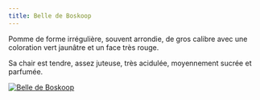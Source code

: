 ```yaml
---
title: Belle de Boskoop
---
```


Pomme de forme irrégulière, souvent arrondie, de gros calibre avec une coloration vert jaunâtre et un face très rouge.

Sa chair est tendre, assez juteuse, très acidulée, moyennement sucrée et parfumée.



<div class="image-container">
    <a class="thumbnail" href="{{ site.baseurl }}/assets/images/nos-produits/belle-de-boskoop.jpg"><img src="{{ site.baseurl }}/assets/images/nos-produits/belle-de-boskoop-vignette.jpg" alt="Belle de Boskoop" /></a>
</div>

